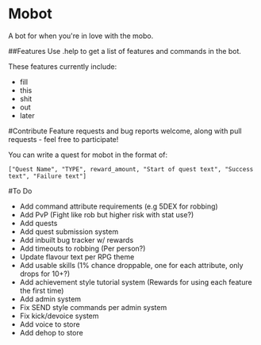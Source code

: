 # Mobot
A bot for when you're in love with the mobo.

##Features
Use .help to get a list of features and commands in the bot.

These features currently include:
* fill
* this
* shit
* out
* later

#Contribute
Feature requests and bug reports welcome, along with pull requests - feel free to participate!

You can write a quest for mobot in the format of:

`["Quest Name", "TYPE", reward_amount, "Start of quest text", "Success text", "Failure text"]`

#To Do
* Add command attribute requirements (e.g 5DEX for robbing)
* Add PvP (Fight like rob but higher risk with stat use?)
* Add quests
* Add quest submission system
* Add inbuilt bug tracker w/ rewards
* Add timeouts to robbing (Per person?)
* Update flavour text per RPG theme
* Add usable skills (1% chance droppable, one for each attribute, only drops for 10+?)
* Add achievement style tutorial system (Rewards for using each feature the first time)
* Add admin system
* Fix SEND style commands per admin system
* Fix kick/devoice system
* Add voice to store
* Add dehop to store
